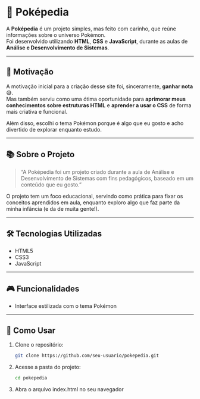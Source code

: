 # 🌟 Poképedia

A **Poképedia** é um projeto simples, mas feito com carinho, que reúne informações sobre o universo Pokémon.  
Foi desenvolvido utilizando **HTML**, **CSS** e **JavaScript**, durante as aulas de **Análise e Desenvolvimento de Sistemas**.

---

## 🧠 Motivação

A motivação inicial para a criação desse site foi, sinceramente, **ganhar nota** 😅.  
Mas também serviu como uma ótima oportunidade para **aprimorar meus conhecimentos sobre estruturas HTML** e **aprender a usar o CSS** de forma mais criativa e funcional.

Além disso, escolhi o tema Pokémon porque é algo que eu gosto e acho divertido de explorar enquanto estudo.

---

## 📚 Sobre o Projeto

> “A Poképedia foi um projeto criado durante a aula de Análise e Desenvolvimento de Sistemas com fins pedagógicos, baseado em um conteúdo que eu gosto.”

O projeto tem um foco educacional, servindo como prática para fixar os conceitos aprendidos em aula, enquanto exploro algo que faz parte da minha infância (e da de muita gente!).

---

## 🛠 Tecnologias Utilizadas

- HTML5
- CSS3
- JavaScript

---

## 🎮 Funcionalidades

- Interface estilizada com o tema Pokémon

---

## 🚀 Como Usar

1. Clone o repositório:
   ```bash
   git clone https://github.com/seu-usuario/pokepedia.git
2. Acesse a pasta do projeto:
   ```bash
   cd pokepedia
3. Abra o arquivo index.html no seu navegador

